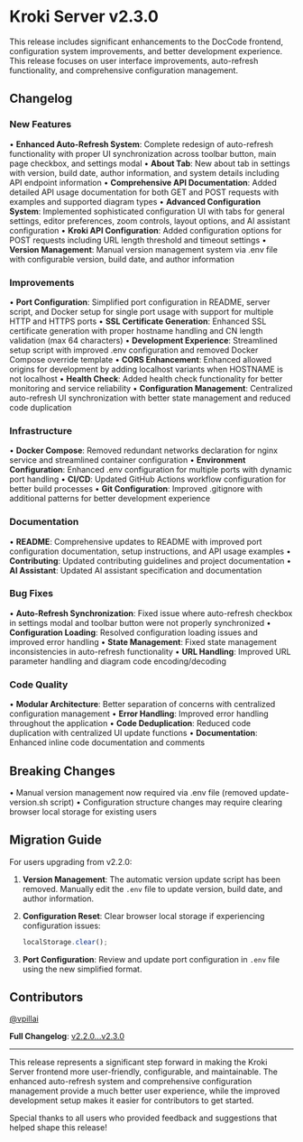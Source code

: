 # Kroki Server v2.3.0

This release includes significant enhancements to the DocCode frontend, configuration system improvements, and better development experience. This release focuses on user interface improvements, auto-refresh functionality, and comprehensive configuration management.

## Changelog

### New Features

• **Enhanced Auto-Refresh System**: Complete redesign of auto-refresh functionality with proper UI synchronization across toolbar button, main page checkbox, and settings modal
• **About Tab**: New about tab in settings with version, build date, author information, and system details including API endpoint information
• **Comprehensive API Documentation**: Added detailed API usage documentation for both GET and POST requests with examples and supported diagram types
• **Advanced Configuration System**: Implemented sophisticated configuration UI with tabs for general settings, editor preferences, zoom controls, layout options, and AI assistant configuration
• **Kroki API Configuration**: Added configuration options for POST requests including URL length threshold and timeout settings
• **Version Management**: Manual version management system via .env file with configurable version, build date, and author information

### Improvements

• **Port Configuration**: Simplified port configuration in README, server script, and Docker setup for single port usage with support for multiple HTTP and HTTPS ports
• **SSL Certificate Generation**: Enhanced SSL certificate generation with proper hostname handling and CN length validation (max 64 characters)
• **Development Experience**: Streamlined setup script with improved .env configuration and removed Docker Compose override template
• **CORS Enhancement**: Enhanced allowed origins for development by adding localhost variants when HOSTNAME is not localhost
• **Health Check**: Added health check functionality for better monitoring and service reliability
• **Configuration Management**: Centralized auto-refresh UI synchronization with better state management and reduced code duplication

### Infrastructure

• **Docker Compose**: Removed redundant networks declaration for nginx service and streamlined container configuration
• **Environment Configuration**: Enhanced .env configuration for multiple ports with dynamic port handling
• **CI/CD**: Updated GitHub Actions workflow configuration for better build processes
• **Git Configuration**: Improved .gitignore with additional patterns for better development experience

### Documentation

• **README**: Comprehensive updates to README with improved port configuration documentation, setup instructions, and API usage examples
• **Contributing**: Updated contributing guidelines and project documentation
• **AI Assistant**: Updated AI assistant specification and documentation

### Bug Fixes

• **Auto-Refresh Synchronization**: Fixed issue where auto-refresh checkbox in settings modal and toolbar button were not properly synchronized
• **Configuration Loading**: Resolved configuration loading issues and improved error handling
• **State Management**: Fixed state management inconsistencies in auto-refresh functionality
• **URL Handling**: Improved URL parameter handling and diagram code encoding/decoding

### Code Quality

• **Modular Architecture**: Better separation of concerns with centralized configuration management
• **Error Handling**: Improved error handling throughout the application
• **Code Deduplication**: Reduced code duplication with centralized UI update functions
• **Documentation**: Enhanced inline code documentation and comments

## Breaking Changes

• Manual version management now required via .env file (removed update-version.sh script)
• Configuration structure changes may require clearing browser local storage for existing users

## Migration Guide

For users upgrading from v2.2.0:

1. **Version Management**: The automatic version update script has been removed. Manually edit the `.env` file to update version, build date, and author information.

2. **Configuration Reset**: Clear browser local storage if experiencing configuration issues:
   ```javascript
   localStorage.clear();
   ```

3. **Port Configuration**: Review and update port configuration in `.env` file using the new simplified format.

## Contributors

[@vpillai](https://github.com/vpillai)

**Full Changelog**: [v2.2.0...v2.3.0](https://github.com/yuzutech/kroki-server/compare/v2.2.0...v2.3.0)

---

This release represents a significant step forward in making the Kroki Server frontend more user-friendly, configurable, and maintainable. The enhanced auto-refresh system and comprehensive configuration management provide a much better user experience, while the improved development setup makes it easier for contributors to get started.

Special thanks to all users who provided feedback and suggestions that helped shape this release!
